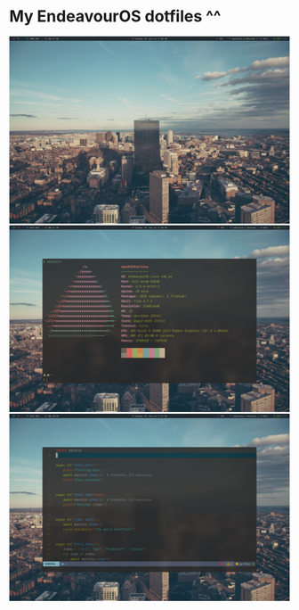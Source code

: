 # My EndeavourOS dotfiles ^^

![alt text](images/2024-07-07-11:30:25-screenshot.png)
![alt text](images/2024-07-07-11:30:39-screenshot.png)
![alt text](images/2024-07-07-11:31:06-screenshot.png)
